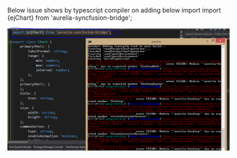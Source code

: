 
Below issue shows by typescript compiler on adding below import
import {ejChart} from 'aurelia-syncfusion-bridge';

![alt text](error-on-ejChart-import.png)
